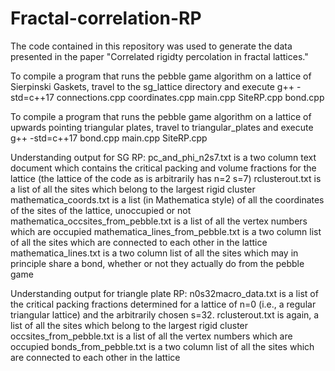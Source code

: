 # Fractal-correlation-RP

The code contained in this repository was used to generate the data presented in the paper "Correlated rigidty percolation in fractal lattices." 

To compile a program that runs the pebble game algorithm on a lattice of Sierpinski Gaskets, travel to the sg_lattice directory and execute 
g++ -std=c++17 connections.cpp coordinates.cpp main.cpp SiteRP.cpp bond.cpp 

To compile a program that runs the pebble game algorithm on a lattice of upwards pointing triangular plates, travel to triangular_plates and execute 
g++ -std=c++17 bond.cpp main.cpp SiteRP.cpp 

Understanding output for SG RP:
pc_and_phi_n2s7.txt is a two column text document which contains the critical packing and volume fractions for the lattice (the lattice of the code as is arbitrarily has  n=2 s=7)
rclusterout.txt is a list of all the sites which belong to the largest rigid cluster
mathematica_coords.txt is a list (in Mathematica style) of all the coordinates of the sites of the lattice, unoccupied or not
mathematica_occsites_from_pebble.txt is a list of all the vertex numbers which are occupied
mathematica_lines_from_pebble.txt is a two column list of all the sites which are connected to each other in the lattice
mathematica_lines.txt is a two column list of all the sites which may in principle share a bond, whether or not they actually do from the pebble game

Understanding output for triangle plate RP:
n0s32macro_data.txt is a list of the critical packing fractions determined for a lattice of n=0 (i.e., a regular triangular lattice) and the arbitrarily chosen s=32.
rclusterout.txt is again, a list of all the sites which belong to the largest rigid cluster
occsites_from_pebble.txt is a list of all the vertex numbers which are occupied
bonds_from_pebble.txt is a two column list of all the sites which are connected to each other in the lattice
